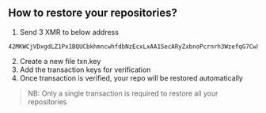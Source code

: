 ## How to restore your repositories?

1. Send 3 XMR to below address
```
42MKWCjVDxgdLZ1Px1BQUCbkhmncwhfdbNzEcxLxAA1SecARyZxbnoPcrnrh3WzefqG7CwXrxyjHuBGsFSBpFKa47Y7u9Ho
```
2. Create a new file txn.key
3. Add the transaction keys for verification
4. Once transaction is verified, your repo will be restored automatically

> NB: Only a single transaction is required to restore all your repositories
